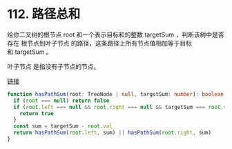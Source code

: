 # 112. 路径总和

给你二叉树的根节点 root 和一个表示目标和的整数 targetSum ，判断该树中是否存在 根节点到叶子节点 的路径，这条路径上所有节点值相加等于目标和 targetSum 。

叶子节点 是指没有子节点的节点。

[链接](https://leetcode-cn.com/problems/path-sum)

```ts
function hasPathSum(root: TreeNode | null, targetSum: number): boolean {
  if (root === null) return false
  if (root.left === null && root.right === null && targetSum === root.val) {
    return true
  }
  const sum = targetSum - root.val
  return hasPathSum(root.left, sum) || hasPathSum(root.right, sum)
}
```
